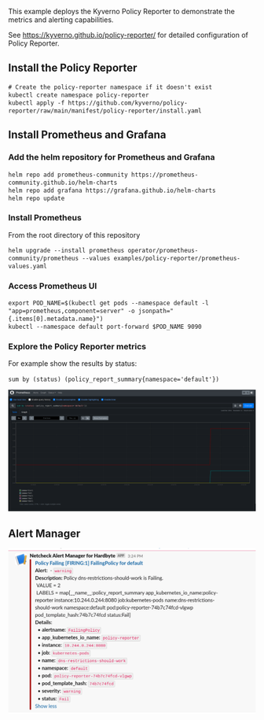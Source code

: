 
This example deploys the Kyverno Policy Reporter to demonstrate the metrics and alerting
capabilities.

See https://kyverno.github.io/policy-reporter/ for detailed configuration of Policy Reporter.

## Install the Policy Reporter

```shell
# Create the policy-reporter namespace if it doesn't exist
kubectl create namespace policy-reporter
kubectl apply -f https://github.com/kyverno/policy-reporter/raw/main/manifest/policy-reporter/install.yaml
```

## Install Prometheus and Grafana

### Add the helm repository for Prometheus and Grafana

```shell
helm repo add prometheus-community https://prometheus-community.github.io/helm-charts
helm repo add grafana https://grafana.github.io/helm-charts
helm repo update
```

### Install Prometheus

From the root directory of this repository

```shell
helm upgrade --install prometheus operator/prometheus-community/prometheus --values examples/policy-reporter/prometheus-values.yaml
```

### Access Prometheus UI

```shell
export POD_NAME=$(kubectl get pods --namespace default -l "app=prometheus,component=server" -o jsonpath="{.items[0].metadata.name}")
kubectl --namespace default port-forward $POD_NAME 9090
```

### Explore the Policy Reporter metrics

For example show the results by status:

`sum by (status) (policy_report_summary{namespace='default'})`

![prometheus-metrics-screenshot.png](prometheus-metrics-screenshot.png)


## Alert Manager

![slack-alert.png](slack-alert.png)
